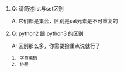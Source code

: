 1. Q: 请简述list与set区别

   A: 它们都是集合，区别是set元素是不可重复的

2. Q: python2 跟 python3 的区别

   A: 区别那么多，你需要捡重点说就行了
   
   ```
   1. 字符编码
   2. 协程
   ```   
